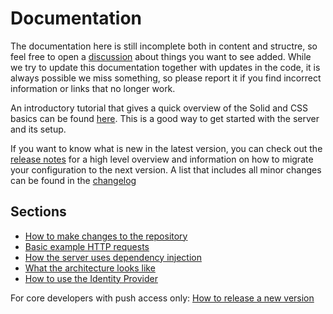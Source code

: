# Documentation

The documentation here is still incomplete both in content and structre, so feel free to open
a [discussion](https://github.com/solid/community-server/discussions) about things you want to see added.
While we try to update this documentation together with updates in the code,
it is always possible we miss something,
so please report it if you find incorrect information or links that no longer work.

An introductory tutorial that gives a quick overview of the Solid and CSS basics can be found
[here](https://github.com/KNowledgeOnWebScale/solid-linked-data-workshops-hands-on-exercises/blob/main/css-tutorial.md).
This is a good way to get started with the server and its setup.

If you want to know what is new in the latest version,
you can check out the [release notes](https://github.com/solid/community-server/blob/main/RELEASE_NOTES.md)
for a high level overview and information on how to migrate your configuration to the next version.
A list that includes all minor changes can be found in 
the [changelog](https://github.com/solid/community-server/blob/main/CHANGELOG.md)

## Sections

* [How to make changes to the repository](making-changes.md)
* [Basic example HTTP requests](example-requests.md)
* [How the server uses dependency injection](dependency-injection.md)
* [What the architecture looks like](architecture.md)
* [How to use the Identity Provider](identity-provider.md)

For core developers with push access only: 
[How to release a new version](release.md)
